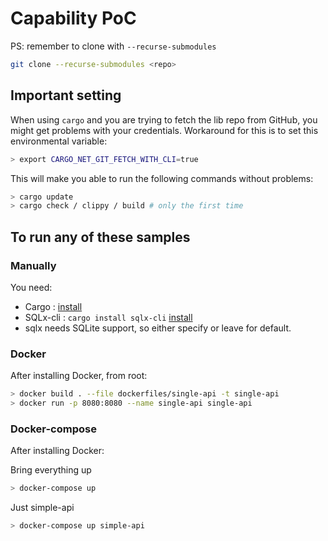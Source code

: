# Capability PoC

PS: remember to clone with `--recurse-submodules`

```sh
git clone --recurse-submodules <repo>
```

## Important setting

When using `cargo` and you are trying to fetch the lib repo from GitHub,
you might get problems with your credentials.
Workaround for this is to set this environmental variable:

```sh
> export CARGO_NET_GIT_FETCH_WITH_CLI=true
```

This will make you able to run the following commands without problems:

```sh
> cargo update
> cargo check / clippy / build # only the first time
```

## To run any of these samples

### Manually

You need:

- Cargo : [install](https://www.rust-lang.org/tools/install)
- SQLx-cli : `cargo install sqlx-cli` [install](https://lib.rs/crates/sqlx-cli)
- sqlx needs SQLite support, so either specify or leave for default.

### Docker

After installing Docker, from root:

```sh
> docker build . --file dockerfiles/single-api -t single-api
> docker run -p 8080:8080 --name single-api single-api
```

### Docker-compose

After installing Docker:

Bring everything up

```sh
> docker-compose up
```

Just simple-api

```sh
> docker-compose up simple-api
```


